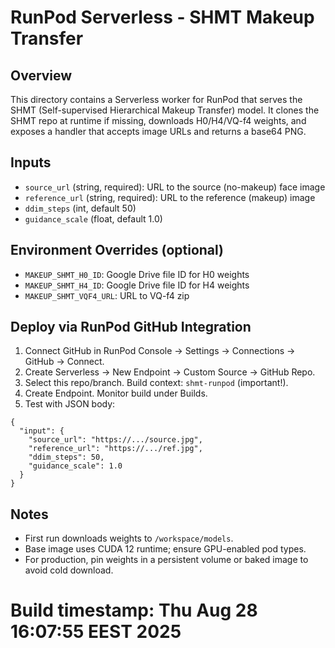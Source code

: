 RunPod Serverless - SHMT Makeup Transfer
=======================================

Overview
--------
This directory contains a Serverless worker for RunPod that serves the SHMT (Self-supervised Hierarchical Makeup Transfer) model. It clones the SHMT repo at runtime if missing, downloads H0/H4/VQ-f4 weights, and exposes a handler that accepts image URLs and returns a base64 PNG.

Inputs
------
- `source_url` (string, required): URL to the source (no-makeup) face image
- `reference_url` (string, required): URL to the reference (makeup) image
- `ddim_steps` (int, default 50)
- `guidance_scale` (float, default 1.0)

Environment Overrides (optional)
--------------------------------
- `MAKEUP_SHMT_H0_ID`: Google Drive file ID for H0 weights
- `MAKEUP_SHMT_H4_ID`: Google Drive file ID for H4 weights
- `MAKEUP_SHMT_VQF4_URL`: URL to VQ-f4 zip

Deploy via RunPod GitHub Integration
------------------------------------
1. Connect GitHub in RunPod Console → Settings → Connections → GitHub → Connect.
2. Create Serverless → New Endpoint → Custom Source → GitHub Repo.
3. Select this repo/branch. Build context: `shmt-runpod` (important!).
4. Create Endpoint. Monitor build under Builds.
5. Test with JSON body:

```
{
  "input": {
    "source_url": "https://.../source.jpg",
    "reference_url": "https://.../ref.jpg",
    "ddim_steps": 50,
    "guidance_scale": 1.0
  }
}
```

Notes
-----
- First run downloads weights to `/workspace/models`.
- Base image uses CUDA 12 runtime; ensure GPU-enabled pod types.
- For production, pin weights in a persistent volume or baked image to avoid cold download.


# Build timestamp: Thu Aug 28 16:07:55 EEST 2025

